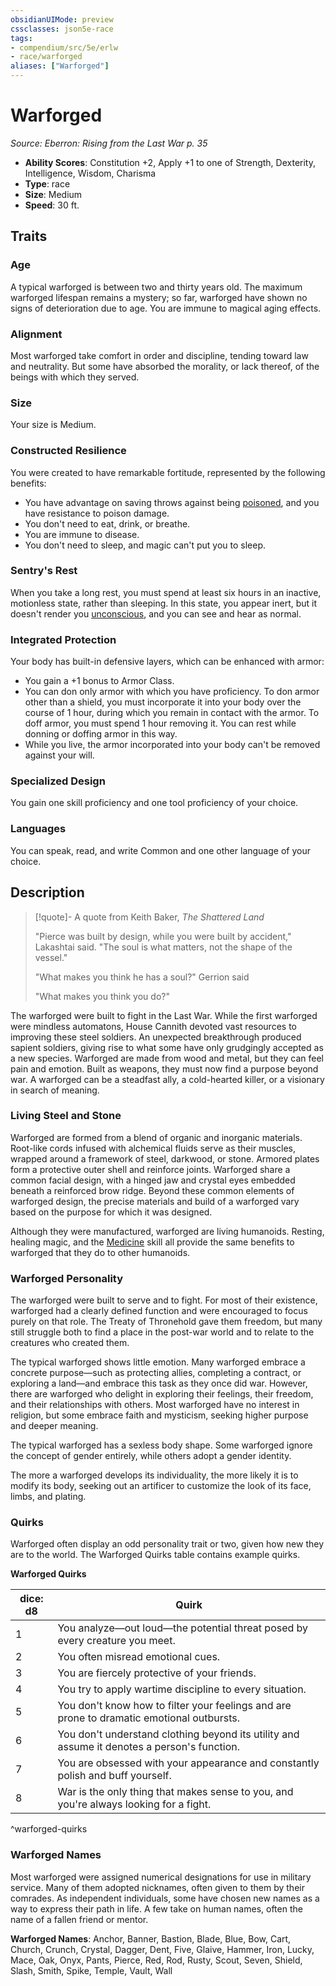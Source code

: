 ```yaml
---
obsidianUIMode: preview
cssclasses: json5e-race
tags:
- compendium/src/5e/erlw
- race/warforged
aliases: ["Warforged"]
---
```

# Warforged
*Source: Eberron: Rising from the Last War p. 35*  

- **Ability Scores**: Constitution +2, Apply +1 to one of Strength, Dexterity, Intelligence, Wisdom, Charisma
- **Type**: race
- **Size**: Medium
- **Speed**: 30 ft.

## Traits

### Age

A typical warforged is between two and thirty years old. The maximum warforged lifespan remains a mystery; so far, warforged have shown no signs of deterioration due to age. You are immune to magical aging effects.

### Alignment

Most warforged take comfort in order and discipline, tending toward law and neutrality. But some have absorbed the morality, or lack thereof, of the beings with which they served.

### Size

Your size is Medium.

### Constructed Resilience

You were created to have remarkable fortitude, represented by the following benefits:

- You have advantage on saving throws against being [poisoned](_conditions.md#poisoned), and you have resistance to poison damage.  
- You don't need to eat, drink, or breathe.  
- You are immune to disease.  
- You don't need to sleep, and magic can't put you to sleep.  

### Sentry's Rest

When you take a long rest, you must spend at least six hours in an inactive, motionless state, rather than sleeping. In this state, you appear inert, but it doesn't render you [unconscious](_conditions.md#unconscious), and you can see and hear as normal.

### Integrated Protection

Your body has built-in defensive layers, which can be enhanced with armor:

- You gain a +1 bonus to Armor Class.  
- You can don only armor with which you have proficiency. To don armor other than a shield, you must incorporate it into your body over the course of 1 hour, during which you remain in contact with the armor. To doff armor, you must spend 1 hour removing it. You can rest while donning or doffing armor in this way.  
- While you live, the armor incorporated into your body can't be removed against your will.  

### Specialized Design

You gain one skill proficiency and one tool proficiency of your choice.

### Languages

You can speak, read, and write Common and one other language of your choice.

## Description

> [!quote]- A quote from Keith Baker, *The Shattered Land*  
> 
> "Pierce was built by design, while you were built by accident," Lakashtai said. "The soul is what matters, not the shape of the vessel."
> 
> "What makes you think he has a soul?" Gerrion said
> 
> "What makes you think you do?"

The warforged were built to fight in the Last War. While the first warforged were mindless automatons, House Cannith devoted vast resources to improving these steel soldiers. An unexpected breakthrough produced sapient soldiers, giving rise to what some have only grudgingly accepted as a new species. Warforged are made from wood and metal, but they can feel pain and emotion. Built as weapons, they must now find a purpose beyond war. A warforged can be a steadfast ally, a cold-hearted killer, or a visionary in search of meaning.

### Living Steel and Stone

Warforged are formed from a blend of organic and inorganic materials. Root-like cords infused with alchemical fluids serve as their muscles, wrapped around a framework of steel, darkwood, or stone. Armored plates form a protective outer shell and reinforce joints. Warforged share a common facial design, with a hinged jaw and crystal eyes embedded beneath a reinforced brow ridge. Beyond these common elements of warforged design, the precise materials and build of a warforged vary based on the purpose for which it was designed.

Although they were manufactured, warforged are living humanoids. Resting, healing magic, and the [Medicine](_skills.md#Medicine) skill all provide the same benefits to warforged that they do to other humanoids.

### Warforged Personality

The warforged were built to serve and to fight. For most of their existence, warforged had a clearly defined function and were encouraged to focus purely on that role. The Treaty of Thronehold gave them freedom, but many still struggle both to find a place in the post-war world and to relate to the creatures who created them.

The typical warforged shows little emotion. Many warforged embrace a concrete purpose—such as protecting allies, completing a contract, or exploring a land—and embrace this task as they once did war. However, there are warforged who delight in exploring their feelings, their freedom, and their relationships with others. Most warforged have no interest in religion, but some embrace faith and mysticism, seeking higher purpose and deeper meaning.

The typical warforged has a sexless body shape. Some warforged ignore the concept of gender entirely, while others adopt a gender identity.

The more a warforged develops its individuality, the more likely it is to modify its body, seeking out an artificer to customize the look of its face, limbs, and plating.

### Quirks

Warforged often display an odd personality trait or two, given how new they are to the world. The Warforged Quirks table contains example quirks.

**Warforged Quirks**

| dice: d8 | Quirk |
|----------|-------|
| 1 | You analyze—out loud—the potential threat posed by every creature you meet. |
| 2 | You often misread emotional cues. |
| 3 | You are fiercely protective of your friends. |
| 4 | You try to apply wartime discipline to every situation. |
| 5 | You don't know how to filter your feelings and are prone to dramatic emotional outbursts. |
| 6 | You don't understand clothing beyond its utility and assume it denotes a person's function. |
| 7 | You are obsessed with your appearance and constantly polish and buff yourself. |
| 8 | War is the only thing that makes sense to you, and you're always looking for a fight. |
^warforged-quirks

### Warforged Names

Most warforged were assigned numerical designations for use in military service. Many of them adopted nicknames, often given to them by their comrades. As independent individuals, some have chosen new names as a way to express their path in life. A few take on human names, often the name of a fallen friend or mentor.

**Warforged Names**: Anchor, Banner, Bastion, Blade, Blue, Bow, Cart, Church, Crunch, Crystal, Dagger, Dent, Five, Glaive, Hammer, Iron, Lucky, Mace, Oak, Onyx, Pants, Pierce, Red, Rod, Rusty, Scout, Seven, Shield, Slash, Smith, Spike, Temple, Vault, Wall